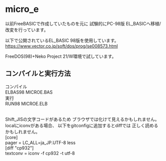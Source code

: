 # micro_e
以前FreeBASICで作成していたものを元に
試験的にPC-98版 EL_BASICへ移植/改変を行っています。

以下で公開されているEL_BASIC 98版を使用しています。
<br>
https://www.vector.co.jp/soft/dos/prog/se008573.html

FreeDOS(98)+Neko Project 21/W環境で試しています。

## コンパイルと実行方法
コンパイル  
ELBAS98 MICROE.BAS
<br>
実行  
RUN98 MICROE.ELB 

<br>
Shift_JISの文字コードがあるため
ブラウザでは化けて見えるかもしれません。
<br>
localにiconvがある場合、
以下をgitconfigに追加するとdiffでは
正しく読めるかもしれません。
<br>
[core]
<br>
        pager = LC_ALL=ja_JP.UTF-8 less
<br>        
[diff "cp932"]
<br>
        textconv = iconv -f cp932 -t utf-8
